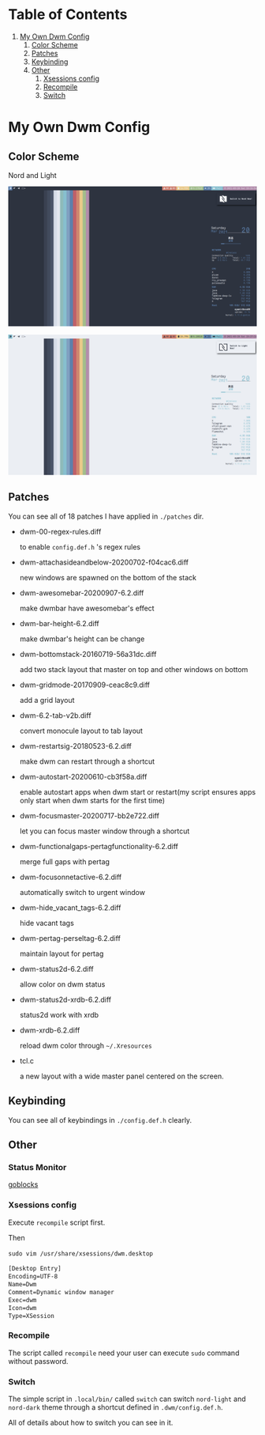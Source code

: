 
# Table of Contents

1.  [My Own Dwm Config](#org27716e3)
    1.  [Color Scheme](#org4976554)
    2.  [Patches](#org2026491)
    3.  [Keybinding](#orgdf423ab)
    4.  [Other](#org1958ae2)
        1.  [Xsessions config](#org1745859)
        2.  [Recompile](#org3f8fde8)
        3.  [Switch](#switch)




<a id="org27716e3"></a>

# My Own Dwm Config


<a id="org4976554"></a>

## Color Scheme

Nord and Light

![Nord Dark](../Pictures/shot/dark-dwm.png)

![Nord Light](../Pictures/shot/light-dwm.png)


<a id="org2026491"></a>

## Patches

You can see all of 18 patches I have applied in `./patches` dir.

-   dwm-00-regex-rules.diff

    to enable `config.def.h` 's regex rules

-   dwm-attachasideandbelow-20200702-f04cac6.diff

    new windows are spawned on the bottom of the stack

-   dwm-awesomebar-20200907-6.2.diff

    make dwmbar have awesomebar's effect

-   dwm-bar-height-6.2.diff

    make dwmbar's height can be change

-   dwm-bottomstack-20160719-56a31dc.diff

    add two stack layout that master on top and other windows on bottom

-   dwm-gridmode-20170909-ceac8c9.diff

    add a grid layout

-   dwm-6.2-tab-v2b.diff

    convert monocule layout to tab layout

-   dwm-restartsig-20180523-6.2.diff

    make dwm can restart through a shortcut

-   dwm-autostart-20200610-cb3f58a.diff

    enable autostart apps when dwm start or restart(my script ensures apps only start when dwm starts for the first time)

-   dwm-focusmaster-20200717-bb2e722.diff

    let you can focus master window through a shortcut

-   dwm-functionalgaps-pertagfunctionality-6.2.diff

    merge full gaps with pertag

-   dwm-focusonnetactive-6.2.diff

    automatically switch to urgent window

-   dwm-hide_vacant_tags-6.2.diff

    hide vacant tags

-   dwm-pertag-perseltag-6.2.diff

    maintain layout for pertag

-   dwm-status2d-6.2.diff

    allow color on dwm status

-   dwm-status2d-xrdb-6.2.diff

    status2d work with xrdb

-   dwm-xrdb-6.2.diff

    reload dwm color through `~/.Xresources`

-   tcl.c

    a new layout with a wide master panel centered on the screen.

<a id="orgdf423ab"></a>

## Keybinding

You can see all of keybindings in `./config.def.h` clearly.

<a id="org1958ae2"></a>

## Other

<a id="goblocks"></a>

### Status Monitor

[goblocks](https://github.com/ayamir/goblocks)

<a id="org1745859"></a>

### Xsessions config

Execute `recompile` script first.

Then

`sudo vim /usr/share/xsessions/dwm.desktop`

```shell
[Desktop Entry]
Encoding=UTF-8
Name=Dwm
Comment=Dynamic window manager
Exec=dwm
Icon=dwm
Type=XSession
```

<a id="org3f8fde8"></a>

### Recompile

The script called `recompile` need your user can execute `sudo` command without password.

<a id="switch"></a>

### Switch

The simple script in `.local/bin/` called `switch` can switch `nord-light` and `nord-dark` theme through a shortcut defined in `.dwm/config.def.h`.

All of details about how to switch you can see in it.
